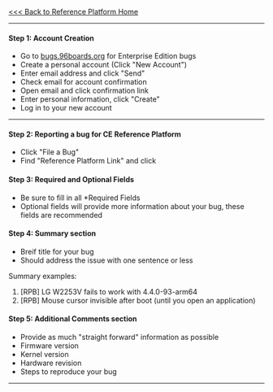 [<<< Back to Reference Platform Home](https://github.com/96boards/documentation/wiki/Reference-Platform-Home)

***

#### Step 1: Account Creation

- Go to <a href="bugs.96boards.org" target="_blank">bugs.96boards.org</a> for Enterprise Edition bugs
- Create a personal account (Click "New Account")
- Enter email address and click "Send"
- Check email for account confirmation
- Open email and click confirmation link
- Enter personal information, click "Create"
- Log in to your new account

***

#### Step 2: Reporting a bug for CE Reference Platform

- Click "File a Bug"
- Find "Reference Platform Link" and click

#### Step 3: Required and Optional Fields

- Be sure to fill in all *Required Fields
- Optional fields will provide more information about your bug, these fields are recommended

#### Step 4: Summary section

- Breif title for your bug
- Should address the issue with one sentence or less

Summary examples:

1. [RPB] LG W2253V fails to work with 4.4.0-93-arm64
2. [RPB] Mouse cursor invisible after boot (until you open an application)

#### Step 5: Additional Comments section

- Provide as much "straight forward" information as possible
- Firmware version
- Kernel version
- Hardware revision
- Steps to reproduce your bug


***